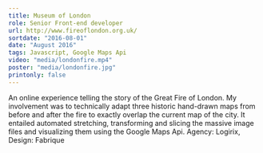 ```yaml
---
title: Museum of London
role: Senior Front-end developer
url: http://www.fireoflondon.org.uk/
sortdate: "2016-08-01"
date: "August 2016"
tags: Javascript, Google Maps Api
video: "media/londonfire.mp4"
poster: "media/londonfire.jpg"
printonly: false
---
```

An online experience telling the story of the Great Fire of London. My involvement was to technically adapt three historic hand-drawn maps from before and after the fire to exactly overlap the current map of the city. It entailed automated stretching, transforming and slicing the massive image files and visualizing them using the Google Maps Api. Agency: Logirix, Design: Fabrique
